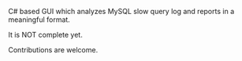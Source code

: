 C# based GUI which analyzes MySQL slow query log and reports in a meaningful format.

It is NOT complete yet.

Contributions are welcome.